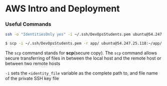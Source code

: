 # AWS Intro and Deployment

### Useful Commands 
```bash
ssh -o "IdentitiesOnly yes" -i ~/.ssh/DevOpsStudents.pem ubuntu@54.247.25.118
```

```bash
$ scp -i ~/.ssh/DevOpsStudents.pem -r app/ ubuntu@54.247.25.118:~/app/
```
The `scp` command stands for **scp**(secure copy). The `scp` command allows secure transferring of files in between the local host and the remote host or between two remote hosts

`-i` sets the `<identity_file` variable as the complete path to, and file name of the private SSH key file
